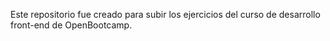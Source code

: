 Este repositorio fue creado para subir los ejercicios del curso de desarrollo front-end de OpenBootcamp.
